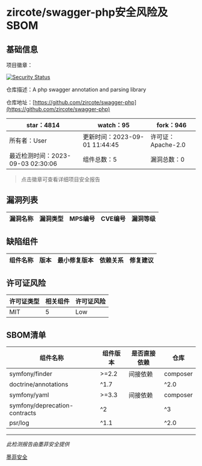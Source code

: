 # zircote/swagger-php安全风险及SBOM

## 基础信息

项目徽章：

[![Security Status](https://www.murphysec.com/platform3/v31/badge/1698040384675692544.svg)](https://www.murphysec.com/console/report/1694054498434899969/1698040384675692544)

仓库描述：A php swagger annotation and parsing library

仓库地址：[https://github.com/zircote/swagger-php](https://github.com/zircote/swagger-php)

| star：4814 | watch：95 | fork：946 |
| ----------- | -------------- | ------------ |
| 所有者：User | 更新时间：2023-09-01 11:44:45 | 许可证：Apache-2.0 |
| 最近检测时间：2023-09-03 02:30:06 | 组件总数：5 | 漏洞总数：0 |

> 点击徽章可查看详细项目安全报告



## 漏洞列表

| 漏洞名称 | 漏洞类型 | MPS编号 | CVE编号 | 漏洞等级 |
| ------- | ------ | ------- | ------ | ----- |





## 缺陷组件

| 组件名称 | 版本 | 最小修复版本 | 依赖关系 | 修复建议 |
| -------- | ---- | ------------ | -------- | -------- |





## 许可证风险

| 许可证类型 | 相关组件 | 许可证风险 |
| ---------- | -------- | ---------- |
|MIT|5|Low|




## SBOM清单

| 组件名称 | 组件版本 | 是否直接依赖 | 仓库 |
| -------- | -------- | ------------ | ---- |
|symfony/finder|>=2.2|间接依赖|composer|
|doctrine/annotations|^1.7 || ^2.0|间接依赖|composer|
|symfony/yaml|>=3.3|间接依赖|composer|
|symfony/deprecation-contracts|^2 || ^3|间接依赖|composer|
|psr/log|^1.1 || ^2.0 || ^3.0|间接依赖|composer|


------

*此检测报告由墨菲安全提供*

[墨菲安全](www.murphysec.com)